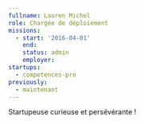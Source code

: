 ```yaml
---
fullname: Lauren Michel
role: Chargée de déploiement
missions:
  - start: '2016-04-01'
    end:
    status: admin
    employer:
startups:
  - competences-pro
previously:
  - maintenant
---
```


Startupeuse curieuse et persévérante !
